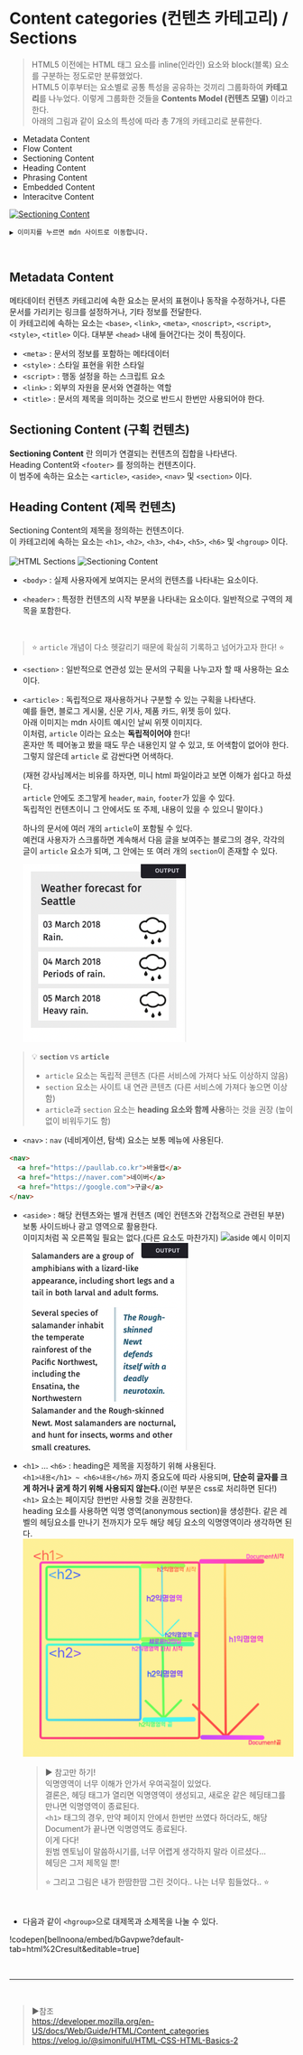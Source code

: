# Content categories (컨텐츠 카테고리) / Sections

> HTML5 이전에는 HTML 태그 요소를 inline(인라인) 요소와 block(블록) 요소를 구분하는 정도로만 분류했었다.  
> HTML5 이후부터는 요소별로 공통 특성을 공유하는 것끼리 그룹화하여 **카테고리**를 나누었다. 이렇게 그룹화한 것들을 **Contents Model (컨텐츠 모델)** 이라고 한다.  
> 아래의 그림과 같이 요소의 특성에 따라 총 7개의 카테고리로 분류한다.

- Metadata Content
- Flow Content
- Sectioning Content
- Heading Content
- Phrasing Content
- Embedded Content
- Interacitve Content

[![Sectioning Content](https://developer.mozilla.org/en-US/docs/Web/Guide/HTML/Content_categories/content_categories_venn.png)](https://developer.mozilla.org/en-US/docs/Web/Guide/HTML/Content_categories)
```
▶︎ 이미지를 누르면 mdn 사이트로 이동합니다.
```

<br>

## Metadata Content

메타데이터 컨텐츠 카테고리에 속한 요소는 문서의 표현이나 동작을 수정하거나, 다른 문서를 가리키는 링크를 설정하거나, 기타 정보를 전달한다.  
이 카테고리에 속하는 요소는 `<base>`, `<link>`, `<meta>`, `<noscript>`, `<script>`, `<style>`, `<title>` 이다. 대부분 `<head>` 내에 들어간다는 것이 특징이다.

- `<meta>` : 문서의 정보를 포함하는 메타데이터
- `<style>` : 스타일 표현을 위한 스타일
- `<script>` : 행동 설정을 하는 스크립트 요소
- `<link>` : 외부의 자원을 문서와 연결하는 역할
- `<title>` : 문서의 제목을 의미하는 것으로 반드시 한번만 사용되어야 한다.

## Sectioning Content (구획 컨텐츠)

**Sectioning Content** 란 의미가 연결되는 컨텐츠의 집합을 나타낸다.  
Heading Content와 `<footer>` 를 정의하는 컨텐츠이다.  
이 범주에 속하는 요소는 `<article>`, `<aside>`, `<nav>` 및 `<section>` 이다.

## Heading Content (제목 컨텐츠)

Sectioning Content의 제목을 정의하는 컨텐츠이다.  
이 카테고리에 속하는 요소는 `<h1>`, `<h2>`, `<h3>`, `<h4>`, `<h5>`, `<h6>` 및 `<hgroup>` 이다.  
<br>
![HTML Sections](https://paullabworkspace.notion.site/image/https%3A%2F%2Fs3-us-west-2.amazonaws.com%2Fsecure.notion-static.com%2Faf935819-7f52-4de6-bdcb-a658a4ed1d01%2Fsection_fin.png?table=block&id=7af6cb15-bf67-4339-9e44-42c5ac77ded8&spaceId=579fe283-28aa-489d-ae65-d683304becfc&width=2000&userId=&cache=v2)
![Sectioning Content](https://paullabworkspace.notion.site/image/https%3A%2F%2Fs3-us-west-2.amazonaws.com%2Fsecure.notion-static.com%2F561ed611-72a9-4e72-af3a-4daeb19c9909%2FUntitled.png?table=block&id=0905182b-4083-40d3-9314-aae473fc6ddf&spaceId=579fe283-28aa-489d-ae65-d683304becfc&width=2000&userId=&cache=v2)

- `<body>` : 실제 사용자에게 보여지는 문서의 컨텐츠를 나타내는 요소이다.

- `<header>` : 특정한 컨텐츠의 시작 부분을 나타내는 요소이다. 일반적으로 구역의 제목을 포함한다.

<br>

> ⭐️ `article` 개념이 다소 헷갈리기 때문에 확실히 기록하고 넘어가고자 한다! ⭐️

- `<section>` : 일반적으로 연관성 있는 문서의 구획을 나누고자 할 때 사용하는 요소이다.

- `<article>` : 독립적으로 재사용하거나 구분할 수 있는 구획을 나타낸다.  
  예를 들면, 블로그 게시물, 신문 기사, 제품 카드, 위젯 등이 있다.  
  아래 이미지는 mdn 사이트 예시인 날씨 위젯 이미지다.  
  이처럼, `article` 이라는 요소는 **독립적이어야** 한다!  
  혼자만 똑 떼어놓고 봤을 때도 무슨 내용인지 알 수 있고, 또 어색함이 없어야 한다.  
  그렇지 않은데 `article` 로 감싼다면 어색하다.

  (재현 강사님께서는 비유를 하자면, 미니 html 파일이라고 보면 이해가 쉽다고 하셨다.  
  `article` 안에도 조그맣게 `header`, `main`, `footer`가 있을 수 있다.  
  독립적인 컨텐츠이니 그 안에서도 또 주제, 내용이 있을 수 있으니 말이다.)

  하나의 문서에 여러 개의 `article`이 포함될 수 있다.  
  예컨대 사용자가 스크롤하면 계속해서 다음 글을 보여주는 블로그의 경우, 각각의 글이 `article` 요소가 되며, 그 안에는 또 여러 개의 `section`이 존재할 수 있다.

  ![mdn 날씨 위젯](/imgs/widget.png)

> 💡 **`section`** vs **`article`**
>
> - `article` 요소는 독립적 콘텐츠 (다른 서비스에 가져다 놔도 이상하지 않음)
> - `section` 요소는 사이트 내 연관 콘텐츠 (다른 서비스에 가져다 놓으면 이상함)
> - `article`과 `section` 요소는 **heading 요소와 함께 사용**하는 것을 권장 (높이 없이 비워두기도 함)

- `<nav>` : `nav` (네비게이션, 탐색) 요소는 보통 메뉴에 사용된다.

```html
<nav>
  <a href="https://paullab.co.kr">바울랩</a>
  <a href="https://naver.com">네이버</a>
  <a href="https://google.com">구글</a>
</nav>
```

- `<aside>` : 해당 컨텐츠와는 별개 컨텐츠 (메인 컨텐츠와 간접적으로 관련된 부분)  
  보통 사이드바나 광고 영역으로 활용한다.  
  이미지처럼 꼭 오른쪽일 필요는 없다.(다른 요소도 마찬가지)
  ![aside 예시 이미지](https://paullabworkspace.notion.site/image/https%3A%2F%2Fs3-us-west-2.amazonaws.com%2Fsecure.notion-static.com%2Fa95fa398-2fb0-48ca-8371-9550dbc0535c%2FUntitled.png?table=block&id=35739c03-d01f-4a2d-9121-744d15d4cdf3&spaceId=579fe283-28aa-489d-ae65-d683304becfc&width=2000&userId=&cache=v2)  
  ![mdn aside 이미지](/imgs/aside-img.png)

- `<h1>` ... `<h6>` : heading은 제목을 지정하기 위해 사용된다.  
   `<h1>내용</h1> ~ <h6>내용</h6>` 까지 중요도에 따라 사용되며, **단순히 글자를 크게 하거나 굵게 하기 위해 사용되지 않는다.**(이런 부분은 css로 처리하면 된다!)  
   `<h1>` 요소는 페이지당 한번만 사용할 것을 권장한다.  
   heading 요소를 사용하면 익명 영역(anonymous section)을 생성한다. 같은 레벨의 헤딩요소를 만나기 전까지가 모두 해당 헤딩 요소의 익명영역이라 생각하면 된다.  
   ![heading Tag 익명영역](/imgs/heading_Tag_anonymous_section.png)

  > ▶︎ 참고만 하기!  
  > 익명영역이 너무 이해가 안가서 우여곡절이 있었다.  
  > 결론은, 헤딩 태그가 열리면 익명영역이 생성되고, 새로운 같은 헤딩태그를 만나면 익명영역이 종료된다.  
  > `<h1>` 태그의 경우, 만약 페이지 안에서 한번만 쓰였다 하더라도, 해당 Document가 끝나면 익명영역도 종료된다.  
  > 이게 다다!  
  > 원범 멘토님이 말씀하시기를, 너무 어렵게 생각하지 말라 이르셨다...  
  > 헤딩은 그저 제목일 뿐!
  >
  > ⭐️ 그리고 그림은 내가 한땀한땀 그린 것이다.. 나는 너무 힘들었다.. ⭐️

  <br>

- 다음과 같이 `<hgroup>`으로 대제목과 소제목을 나눌 수 있다.


!codepen[bellnoona/embed/bGavpwe?default-tab=html%2Cresult&editable=true]


<!-- footer -->

<!-- address -->

<br>

---

<br>

> ▶︎참조  
> <https://developer.mozilla.org/en-US/docs/Web/Guide/HTML/Content_categories>  
> <https://velog.io/@simoniful/HTML-CSS-HTML-Basics-2>
